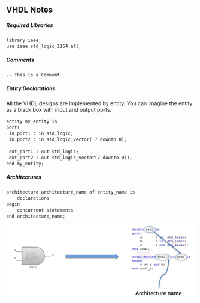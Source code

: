 ## VHDL Notes

##### Required Libraries
```
library ieee;
use ieee.std_logic_1164.all;
```

##### Comments
```
-- This is a Comment
```

##### Entity Declarations
All the VHDL designs are implemented by entity. You can imagine the entity as a black box with input and output ports.

```
entity my_entity is
port(
 in_port1 : in std_logic;
 in_port2 : in std_logic_vector( 7 downto 0);

 out_port1 : out std_logic;
 out_port2 : out std_logic_vector(7 downto 0));
end my_entity;
```

##### Architectures

```
architecture architecture_name of entity_name is
	declarations
begin
	concurrent statements
end architecture_name;
```

![Arch graphic](https://raw.githubusercontent.com/fordj06/ELEC240/master/img/entity-architecture_and2.jpg)
